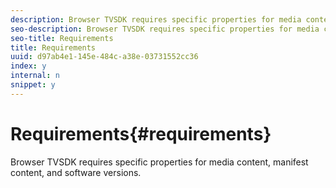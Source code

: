 ```yaml
---
description: Browser TVSDK requires specific properties for media content, manifest content, and software versions.
seo-description: Browser TVSDK requires specific properties for media content, manifest content, and software versions.
seo-title: Requirements
title: Requirements
uuid: d97ab4e1-145e-484c-a38e-03731552cc36
index: y
internal: n
snippet: y
---
```


# Requirements{#requirements}

Browser TVSDK requires specific properties for media content, manifest content, and software versions.

